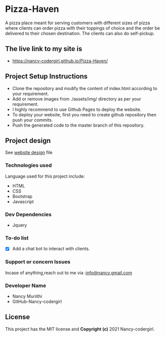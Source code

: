# Pizza-Haven
A pizza place meant for serving customers with different sizes of pizza where clients can order pizza with their toppings of choice and the order be delivered to their chosen destination.
The clients can also do self-pickup.

 ## The live link to my site is
 * https://nancy-codergirl.github.io/Pizza-Haven/
  
## Project Setup Instructions
* Clone the repository and modify the content of index.html according to your requirement.
* Add or remove images from ./assets/img/ directory as per your requirement.
* I highly recommend to use Github Pages to deploy the website.
* To deploy your website, first you need to create github repository then push your commits.
* Push the generated code to the master branch of this repository.

## Project design
See [website design](https://www.figma.com/file/v7sq0dYQpCrQHpwxIsm62q/pizza-haven?node-id=0%3A1) file


### Technologies used
Language used for this project include: 
* HTML
* CSS
* Bootstrap
* Javascript
### Dev Dependencies
* Jquery
### To-do list
- [x] Add a chat bot to interact with clients.
 ###  Support or concern Issues
 Incase of anything,reach out to me via :info@nancy.gmail.com
 
### Developer Name
* Nancy Muriithi
* GitHub-Nancy-codergirl

## License
This project has the MIT license and **Copyright (c)** 2021 Nancy-codergirl.

